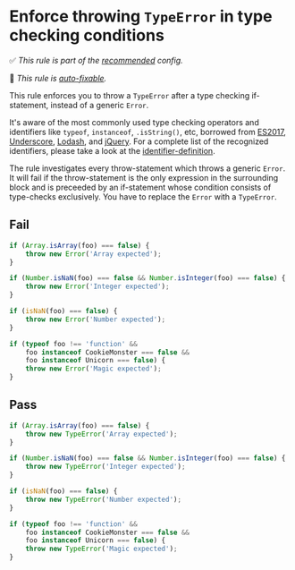 # Enforce throwing `TypeError` in type checking conditions

<!-- Do not manually modify RULE_NOTICE part -->
<!-- RULE_NOTICE_START -->
✅ *This rule is part of the [recommended](https://github.com/sindresorhus/eslint-plugin-unicorn#recommended-config) config.*

🔧 *This rule is [auto-fixable](https://eslint.org/docs/user-guide/command-line-interface#fixing-problems).*
<!-- RULE_NOTICE_END -->

This rule enforces you to throw a `TypeError` after a type checking if-statement, instead of a generic `Error`.

It's aware of the most commonly used type checking operators and identifiers like `typeof`, `instanceof`, `.isString()`, etc, borrowed from [ES2017](https://tc39.github.io/ecma262/), [Underscore](https://underscorejs.org), [Lodash](https://lodash.com), and [jQuery](https://jquery.com). For a complete list of the recognized identifiers, please take a look at the [identifier-definition](https://github.com/sindresorhus/eslint-plugin-unicorn/blob/main/rules/prefer-type-error.js#L3).

The rule investigates every throw-statement which throws a generic `Error`. It will fail if the throw-statement is the only expression in the surrounding block and is preceeded by an if-statement whose condition consists of type-checks exclusively. You have to replace the `Error` with a `TypeError`.

## Fail

```js
if (Array.isArray(foo) === false) {
	throw new Error('Array expected');
}
```

```js
if (Number.isNaN(foo) === false && Number.isInteger(foo) === false) {
	throw new Error('Integer expected');
}
```

```js
if (isNaN(foo) === false) {
	throw new Error('Number expected');
}
```

```js
if (typeof foo !== 'function' &&
	foo instanceof CookieMonster === false &&
	foo instanceof Unicorn === false) {
	throw new Error('Magic expected');
}
```

## Pass

```js
if (Array.isArray(foo) === false) {
	throw new TypeError('Array expected');
}
```

```js
if (Number.isNaN(foo) === false && Number.isInteger(foo) === false) {
	throw new TypeError('Integer expected');
}
```

```js
if (isNaN(foo) === false) {
	throw new TypeError('Number expected');
}
```

```js
if (typeof foo !== 'function' &&
	foo instanceof CookieMonster === false &&
	foo instanceof Unicorn === false) {
	throw new TypeError('Magic expected');
}
```
